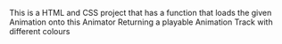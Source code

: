 This is a HTML and CSS project that has a  function that loads the given Animation onto this Animator
Returning a playable Animation Track with different colours
